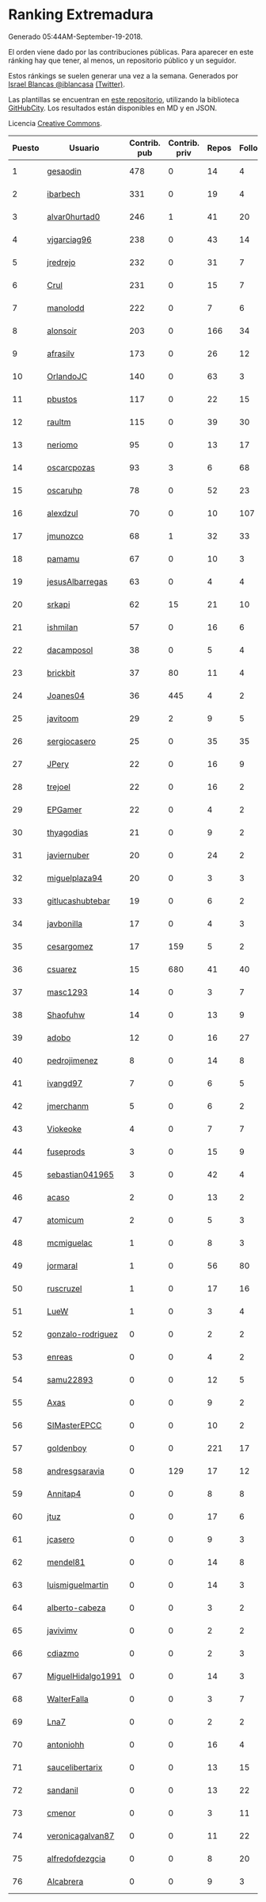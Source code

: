 # Ranking Extremadura

Generado 05:44AM-September-19-2018.

El orden viene dado por las contribuciones públicas. Para aparecer en este ránking hay que tener, al menos, un repositorio público y un seguidor.

Estos ránkings se suelen generar una vez a la semana. Generados por [Israel Blancas @iblancasa](https://github.com/iblancasa/) [(Twitter)](https://twitter.com/iblancasa).

Las plantillas se encuentran en [este repositorio](https://github.com/iblancasa/GH-Spanish-Ranking), utilizando la biblioteca [GitHubCity](https://github.com/iblancasa/GitHubCity). Los resultados están disponibles en MD y en JSON.

Licencia [Creative Commons](https://creativecommons.org/licenses/by/4.0/).

| Puesto   |  Usuario  | Contrib. pub | Contrib. priv |Repos| Followers | Desde |  Avatar  |
|----------|-----------|--------------|---------------|-----|-----------|-------|----------|
|1|[gesaodin](https://github.com/gesaodin)|478|0|14|4|2015-03-13|![gesaodin]()|
|2|[ibarbech](https://github.com/ibarbech)|331|0|19|4|2015-09-20|![ibarbech]()|
|3|[alvar0hurtad0](https://github.com/alvar0hurtad0)|246|1|41|20|2011-10-15|![alvar0hurtad0]()|
|4|[vjgarciag96](https://github.com/vjgarciag96)|238|0|43|14|2016-07-01|![vjgarciag96]()|
|5|[jredrejo](https://github.com/jredrejo)|232|0|31|7|2011-08-27|![jredrejo]()|
|6|[Crul](https://github.com/Crul)|231|0|15|7|2013-09-29|![Crul]()|
|7|[manolodd](https://github.com/manolodd)|222|0|7|6|2013-08-08|![manolodd]()|
|8|[alonsoir](https://github.com/alonsoir)|203|0|166|34|2012-09-23|![alonsoir]()|
|9|[afrasilv](https://github.com/afrasilv)|173|0|26|12|2014-10-15|![afrasilv]()|
|10|[OrlandoJC](https://github.com/OrlandoJC)|140|0|63|3|2016-04-15|![OrlandoJC]()|
|11|[pbustos](https://github.com/pbustos)|117|0|22|15|2013-12-06|![pbustos]()|
|12|[raultm](https://github.com/raultm)|115|0|39|30|2011-03-09|![raultm]()|
|13|[neriomo](https://github.com/neriomo)|95|0|13|17|2015-01-17|![neriomo]()|
|14|[oscarcpozas](https://github.com/oscarcpozas)|93|3|6|68|2013-01-27|![oscarcpozas]()|
|15|[oscaruhp](https://github.com/oscaruhp)|78|0|52|23|2011-06-18|![oscaruhp]()|
|16|[alexdzul](https://github.com/alexdzul)|70|0|10|107|2012-06-29|![alexdzul]()|
|17|[jmunozco](https://github.com/jmunozco)|68|1|32|33|2012-11-23|![jmunozco]()|
|18|[pamamu](https://github.com/pamamu)|67|0|10|3|2014-11-19|![pamamu]()|
|19|[jesusAlbarregas](https://github.com/jesusAlbarregas)|63|0|4|4|2015-11-05|![jesusAlbarregas]()|
|20|[srkapi](https://github.com/srkapi)|62|15|21|10|2015-02-08|![srkapi]()|
|21|[ishmilan](https://github.com/ishmilan)|57|0|16|6|2014-10-07|![ishmilan]()|
|22|[dacamposol](https://github.com/dacamposol)|38|0|5|4|2016-01-27|![dacamposol]()|
|23|[brickbit](https://github.com/brickbit)|37|80|11|4|2016-06-02|![brickbit]()|
|24|[Joanes04](https://github.com/Joanes04)|36|445|4|2|2014-11-25|![Joanes04]()|
|25|[javitoom](https://github.com/javitoom)|29|2|9|5|2015-09-16|![javitoom]()|
|26|[sergiocasero](https://github.com/sergiocasero)|25|0|35|35|2015-02-03|![sergiocasero]()|
|27|[JPery](https://github.com/JPery)|22|0|16|9|2015-02-18|![JPery]()|
|28|[trejoel](https://github.com/trejoel)|22|0|16|2|2014-12-05|![trejoel]()|
|29|[EPGamer](https://github.com/EPGamer)|22|0|4|2|2017-10-04|![EPGamer]()|
|30|[thyagodias](https://github.com/thyagodias)|21|0|9|2|2017-09-08|![thyagodias]()|
|31|[javiernuber](https://github.com/javiernuber)|20|0|24|2|2011-06-16|![javiernuber]()|
|32|[miguelplaza94](https://github.com/miguelplaza94)|20|0|3|3|2015-04-05|![miguelplaza94]()|
|33|[gitlucashubtebar](https://github.com/gitlucashubtebar)|19|0|6|2|2018-02-06|![gitlucashubtebar]()|
|34|[javbonilla](https://github.com/javbonilla)|17|0|4|3|2011-10-12|![javbonilla]()|
|35|[cesargomez](https://github.com/cesargomez)|17|159|5|2|2013-02-14|![cesargomez]()|
|36|[csuarez](https://github.com/csuarez)|15|680|41|40|2011-03-21|![csuarez]()|
|37|[masc1293](https://github.com/masc1293)|14|0|3|7|2013-10-08|![masc1293]()|
|38|[Shaofuhw](https://github.com/Shaofuhw)|14|0|13|9|2015-12-11|![Shaofuhw]()|
|39|[adobo](https://github.com/adobo)|12|0|16|27|2011-05-09|![adobo]()|
|40|[pedrojimenez](https://github.com/pedrojimenez)|8|0|14|8|2011-09-12|![pedrojimenez]()|
|41|[ivangd97](https://github.com/ivangd97)|7|0|6|5|2014-05-06|![ivangd97]()|
|42|[jmerchanm](https://github.com/jmerchanm)|5|0|6|2|2016-01-10|![jmerchanm]()|
|43|[Viokeoke](https://github.com/Viokeoke)|4|0|7|7|2015-10-23|![Viokeoke]()|
|44|[fuseprods](https://github.com/fuseprods)|3|0|15|9|2012-12-15|![fuseprods]()|
|45|[sebastian041965](https://github.com/sebastian041965)|3|0|42|4|2013-10-07|![sebastian041965]()|
|46|[acaso](https://github.com/acaso)|2|0|13|2|2011-08-12|![acaso]()|
|47|[atomicum](https://github.com/atomicum)|2|0|5|3|2014-01-13|![atomicum]()|
|48|[mcmiguelac](https://github.com/mcmiguelac)|1|0|8|3|2014-05-07|![mcmiguelac]()|
|49|[jormaral](https://github.com/jormaral)|1|0|56|80|2011-06-03|![jormaral]()|
|50|[ruscruzel](https://github.com/ruscruzel)|1|0|17|16|2013-07-09|![ruscruzel]()|
|51|[LueW](https://github.com/LueW)|1|0|3|4|2016-07-06|![LueW]()|
|52|[gonzalo-rodriguez](https://github.com/gonzalo-rodriguez)|0|0|2|2|2013-04-02|![gonzalo-rodriguez]()|
|53|[enreas](https://github.com/enreas)|0|0|4|2|2011-11-07|![enreas]()|
|54|[samu22893](https://github.com/samu22893)|0|0|12|5|2013-10-30|![samu22893]()|
|55|[Axas](https://github.com/Axas)|0|0|9|2|2015-03-04|![Axas]()|
|56|[SIMasterEPCC](https://github.com/SIMasterEPCC)|0|0|10|2|2017-03-16|![SIMasterEPCC]()|
|57|[goldenboy](https://github.com/goldenboy)|0|0|221|17|2009-05-27|![goldenboy]()|
|58|[andresgsaravia](https://github.com/andresgsaravia)|0|129|17|12|2011-06-13|![andresgsaravia]()|
|59|[Annitap4](https://github.com/Annitap4)|0|0|8|8|2010-08-30|![Annitap4]()|
|60|[jtuz](https://github.com/jtuz)|0|0|17|6|2011-12-01|![jtuz]()|
|61|[jcasero](https://github.com/jcasero)|0|0|9|3|2012-05-06|![jcasero]()|
|62|[mendel81](https://github.com/mendel81)|0|0|14|8|2012-07-18|![mendel81]()|
|63|[luismiguelmartin](https://github.com/luismiguelmartin)|0|0|14|3|2012-07-07|![luismiguelmartin]()|
|64|[alberto-cabeza](https://github.com/alberto-cabeza)|0|0|3|2|2013-12-19|![alberto-cabeza]()|
|65|[javivimv](https://github.com/javivimv)|0|0|2|2|2014-02-17|![javivimv]()|
|66|[cdiazmo](https://github.com/cdiazmo)|0|0|2|3|2014-09-23|![cdiazmo]()|
|67|[MiguelHidalgo1991](https://github.com/MiguelHidalgo1991)|0|0|14|3|2015-02-03|![MiguelHidalgo1991]()|
|68|[WalterFalla](https://github.com/WalterFalla)|0|0|3|7|2015-02-10|![WalterFalla]()|
|69|[Lna7](https://github.com/Lna7)|0|0|2|2|2015-11-09|![Lna7]()|
|70|[antoniohh](https://github.com/antoniohh)|0|0|16|4|2016-02-03|![antoniohh]()|
|71|[saucelibertarix](https://github.com/saucelibertarix)|0|0|13|15|2016-10-07|![saucelibertarix]()|
|72|[sandanil](https://github.com/sandanil)|0|0|13|22|2016-10-07|![sandanil]()|
|73|[cmenor](https://github.com/cmenor)|0|0|3|11|2016-10-07|![cmenor]()|
|74|[veronicagalvan87](https://github.com/veronicagalvan87)|0|0|11|22|2016-10-07|![veronicagalvan87]()|
|75|[alfredofdezgcia](https://github.com/alfredofdezgcia)|0|0|8|20|2016-11-08|![alfredofdezgcia]()|
|76|[Alcabrera](https://github.com/Alcabrera)|0|0|9|3|2017-02-23|![Alcabrera]()|
